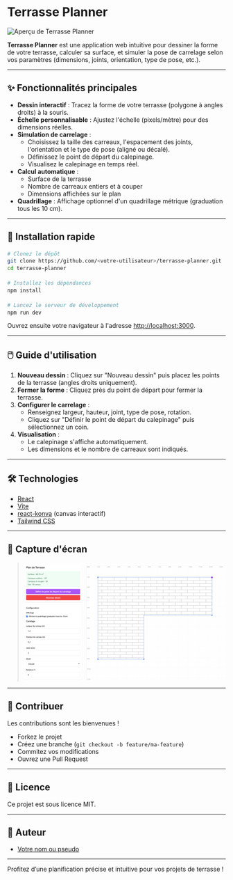 # Terrasse Planner

![Aperçu de Terrasse Planner](https://user-images.githubusercontent.com/placeholder/terrasse-planner-demo.png)

**Terrasse Planner** est une application web intuitive pour dessiner la forme de votre terrasse, calculer sa surface, et simuler la pose de carrelage selon vos paramètres (dimensions, joints, orientation, type de pose, etc.).

---

## ✨ Fonctionnalités principales

- **Dessin interactif** : Tracez la forme de votre terrasse (polygone à angles droits) à la souris.
- **Échelle personnalisable** : Ajustez l'échelle (pixels/mètre) pour des dimensions réelles.
- **Simulation de carrelage** :
  - Choisissez la taille des carreaux, l'espacement des joints, l'orientation et le type de pose (aligné ou décalé).
  - Définissez le point de départ du calepinage.
  - Visualisez le calepinage en temps réel.
- **Calcul automatique** :
  - Surface de la terrasse
  - Nombre de carreaux entiers et à couper
  - Dimensions affichées sur le plan
- **Quadrillage** : Affichage optionnel d'un quadrillage métrique (graduation tous les 10 cm).

---

## 🚀 Installation rapide

```bash
# Clonez le dépôt
git clone https://github.com/<votre-utilisateur>/terrasse-planner.git
cd terrasse-planner

# Installez les dépendances
npm install

# Lancez le serveur de développement
npm run dev
```

Ouvrez ensuite votre navigateur à l'adresse [http://localhost:3000](http://localhost:3000).

---

## 🖱️ Guide d'utilisation

1. **Nouveau dessin** : Cliquez sur "Nouveau dessin" puis placez les points de la terrasse (angles droits uniquement).
2. **Fermer la forme** : Cliquez près du point de départ pour fermer la terrasse.
3. **Configurer le carrelage** :
   - Renseignez largeur, hauteur, joint, type de pose, rotation.
   - Cliquez sur "Définir le point de départ du calepinage" puis sélectionnez un coin.
4. **Visualisation** :
   - Le calepinage s'affiche automatiquement.
   - Les dimensions et le nombre de carreaux sont indiqués.

---

## 🛠️ Technologies
- [React](https://react.dev/)
- [Vite](https://vitejs.dev/)
- [react-konva](https://konvajs.org/docs/react/index.html) (canvas interactif)
- [Tailwind CSS](https://tailwindcss.com/)

---

## 📸 Capture d'écran

> ![screenshot](image.png)

---

## 🤝 Contribuer

Les contributions sont les bienvenues !
- Forkez le projet
- Créez une branche (`git checkout -b feature/ma-feature`)
- Commitez vos modifications
- Ouvrez une Pull Request

---

## 📄 Licence

Ce projet est sous licence MIT.

---

## 👤 Auteur

- [Votre nom ou pseudo](https://github.com/<votre-utilisateur>)

---

Profitez d’une planification précise et intuitive pour vos projets de terrasse !


